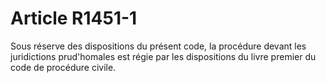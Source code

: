 # Article R1451-1

  
Sous réserve des dispositions du présent code, la procédure devant les juridictions prud'homales est régie par les dispositions du livre premier du code de procédure civile.